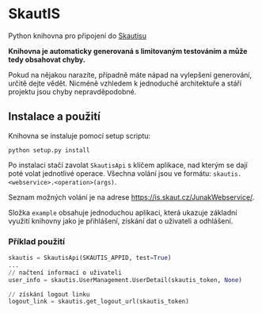 # SkautIS
Python knihovna pro připojení do [Skautisu](https://is.skaut.cz/)

**Knihovna je automaticky generovaná s limitovaným testováním a může tedy obsahovat chyby.**

Pokud na nějakou narazíte, případně máte nápad na vylepšení generování, určitě dejte vědět. Nicméně vzhledem k jednoduché architektuře a stáří projektu jsou chyby nepravděpodobné.

## Instalace a použití
Knihovna se instaluje pomocí setup scriptu:

    python setup.py install

Po instalaci stačí zavolat `SkautisApi` s klíčem aplikace, nad kterým se dají poté volat jednotlivé operace.
Všechna volání jsou ve formátu: `skautis.<webservice>.<operation>(args)`.

Seznam možných volání je na adrese https://is.skaut.cz/JunakWebservice/.

Složka `example` obsahuje jednoduchou aplikaci, která ukazuje základní využití knihovny jako je přihlášení, získání dat o uživateli a odhlášení.

### Příklad použití
```python
skautis = SkautisApi(SKAUTIS_APPID, test=True)
...
// načtení informací o uživateli
user_info = skautis.UserManagement.UserDetail(skautis_token, None)

// získání logout linku
logout_link = skautis.get_logout_url(skautis_token)
```
